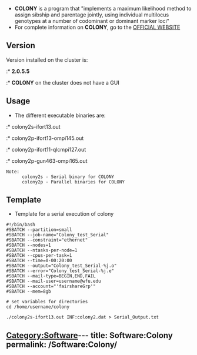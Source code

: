   - **COLONY** is a program that "implements a maximum likelihood method
    to assign sibship and parentage jointly, using individual multilocus
    genotypes at a number of codominant or dominant marker loci"
  - For complete information on **COLONY**, go to the [OFFICIAL
    WEBSITE](http://www.zsl.org/science/software/colony)

## Version

Version installed on the cluster is:

:\* **2.0.5.5**

:\* **COLONY** on the cluster does not have a GUI

## Usage

  - The different executable binaries are:

:\* colony2s-ifort13.out

:\* colony2p-ifort13-ompi145.out

:\* colony2p-ifort11-qlcmpi127.out

:\* colony2p-gun463-ompi165.out

    Note:
          colony2s - Serial binary for COLONY
          colony2p - Parallel binaries for COLONY

## Template

  - Template for a serial execution of colony

<!-- end list -->

    #!/bin/bash
    #SBATCH --partition=small
    #SBATCH --job-name="Colony_test_Serial"
    #SBATCH --constraint="ethernet"
    #SBATCH --nodes=1
    #SBATCH --ntasks-per-node=1
    #SBATCH --cpus-per-task=1
    #SBATCH --time=0-00:20:00
    #SBATCH --output="Colony_test_Serial-%j.o"
    #SBATCH --error="Colony_test_Serial-%j.e"
    #SBATCH --mail-type=BEGIN,END,FAIL
    #SBATCH --mail-user=username@wfu.edu
    #SBATCH --account="'fairshareGrp'"
    #SBATCH --mem=8gb

    # set variables for directories
    cd /home/username/colony

    ./colony2s-ifort13.out INF:colony2.dat > Serial_Output.txt

[Category:Software](Category:Software "wikilink")---
title: Software:Colony
permalink: /Software:Colony/
---

